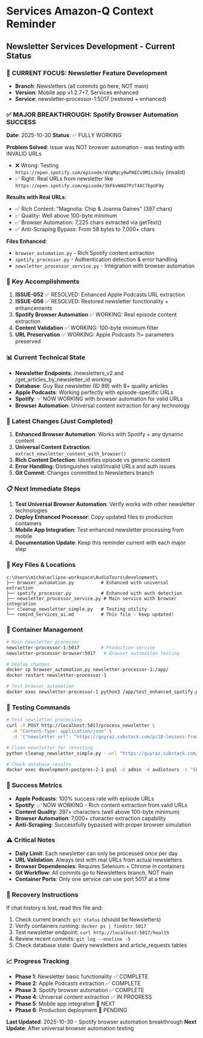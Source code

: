 # Services Amazon-Q Context Reminder
## Newsletter Services Development - Current Status

### 🎯 **CURRENT FOCUS: Newsletter Feature Development**
- **Branch**: Newsletters (all commits go here, NOT main)
- **Version**: Mobile app v1.2.7+7, Services enhanced
- **Service**: newsletter-processor-1:5017 (restored + enhanced)

### ✅ **MAJOR BREAKTHROUGH: Spotify Browser Automation SUCCESS**
**Date**: 2025-10-30
**Status**: ✅ FULLY WORKING

**Problem Solved**: Issue was NOT browser automation - was testing with INVALID URLs
- ❌ Wrong: Testing `https://open.spotify.com/episode/4VqMqcy0wPAECv9M1s3kGy` (invalid)
- ✅ Right: Real URLs from newsletter like `https://open.spotify.com/episode/3kFbvWAO7PzT4XC7bpUF9y`

**Results with Real URLs**:
- ✅ Rich Content: "Magnolia: Chip & Joanna Gaines" (397 chars)
- ✅ Quality: Well above 100-byte minimum
- ✅ Browser Automation: 7,225 chars extracted via getText()
- ✅ Anti-Scraping Bypass: From 58 bytes to 7,000+ chars

**Files Enhanced**:
- `browser_automation.py` - Rich Spotify content extraction
- `spotify_processor.py` - Authentication detection & error handling
- `newsletter_processor_service.py` - Integration with browser automation

### 🔧 **Key Accomplishments**
1. **ISSUE-052** ✅ RESOLVED: Enhanced Apple Podcasts URL extraction
2. **ISSUE-056** ✅ RESOLVED: Restored newsletter functionality + enhancements
3. **Spotify Browser Automation** ✅ WORKING: Real episode content extraction
4. **Content Validation** ✅ WORKING: 100-byte minimum filter
5. **URL Preservation** ✅ WORKING: Apple Podcasts ?i= parameters preserved

### 📊 **Current Technical State**
- **Newsletter Endpoints**: /newsletters_v2 and /get_articles_by_newsletter_id working
- **Database**: Guy Raz newsletter (ID 89) with 8+ quality articles
- **Apple Podcasts**: Working perfectly with episode-specific URLs
- **Spotify**: ✅ NOW WORKING with browser automation for valid URLs
- **Browser Automation**: Universal content extraction for any technology

### 🚀 **Latest Changes (Just Completed)**
1. **Enhanced Browser Automation**: Works with Spotify + any dynamic content
2. **Universal Content Extraction**: `extract_newsletter_content_with_browser()`
3. **Rich Content Detection**: Identifies episode vs generic content
4. **Error Handling**: Distinguishes valid/invalid URLs and auth issues
5. **Git Commit**: Changes committed to Newsletters branch

### 📋 **Next Immediate Steps**
1. **Test Universal Browser Automation**: Verify works with other newsletter technologies
2. **Deploy Enhanced Processor**: Copy updated files to production containers
3. **Mobile App Integration**: Test enhanced newsletter processing from mobile
4. **Documentation Update**: Keep this reminder current with each major step

### 🔑 **Key Files & Locations**
```
c:\Users\micha\eclipse-workspace\AudioTours\development\
├── browser_automation.py          # Enhanced with universal extraction
├── spotify_processor.py           # Enhanced with auth detection
├── newsletter_processor_service.py # Main service with browser integration
├── cleanup_newsletter_simple.py   # Testing utility
└── remind_Services_ai.md          # This file - keep updated!
```

### 🐳 **Container Management**
```bash
# Main newsletter processor
newsletter-processor-1:5017        # Production service
newsletter-processor-browser:5017   # Browser automation testing

# Deploy changes
docker cp browser_automation.py newsletter-processor-1:/app/
docker restart newsletter-processor-1

# Test browser automation
docker exec newsletter-processor-1 python3 /app/test_enhanced_spotify.py
```

### 🧪 **Testing Commands**
```bash
# Test newsletter processing
curl -X POST http://localhost:5017/process_newsletter \
  -H "Content-Type: application/json" \
  -d '{"newsletter_url": "https://guyraz.substack.com/p/10-lessons-from-chip-and-joanna-gaines", "user_id": "test_user", "max_articles": 5}'

# Clean newsletter for retesting
python cleanup_newsletter_simple.py --url "https://guyraz.substack.com/p/10-lessons-from-chip-and-joanna-gaines"

# Check database results
docker exec development-postgres-2-1 psql -U admin -d audiotours -c "SELECT url, request_string FROM article_requests WHERE url LIKE '%spotify%' ORDER BY created_at DESC LIMIT 5;"
```

### 🎯 **Success Metrics**
- **Apple Podcasts**: 100% success rate with episode URLs
- **Spotify**: ✅ NOW WORKING - Rich content extraction from valid URLs
- **Content Quality**: 397+ characters (well above 100-byte minimum)
- **Browser Automation**: 7,000+ character extraction capability
- **Anti-Scraping**: Successfully bypassed with proper browser simulation

### ⚠️ **Critical Notes**
- **Daily Limit**: Each newsletter can only be processed once per day
- **URL Validation**: Always test with real URLs from actual newsletters
- **Browser Dependencies**: Requires Selenium + Chrome in containers
- **Git Workflow**: All commits go to Newsletters branch, NOT main
- **Container Ports**: Only one service can use port 5017 at a time

### 🔄 **Recovery Instructions**
If chat history is lost, read this file and:
1. Check current branch: `git status` (should be Newsletters)
2. Verify containers running: `docker ps | findstr 5017`
3. Test newsletter endpoint: `curl http://localhost:5017/health`
4. Review recent commits: `git log --oneline -5`
5. Check database state: Query newsletters and article_requests tables

### 📈 **Progress Tracking**
- **Phase 1**: Newsletter basic functionality ✅ COMPLETE
- **Phase 2**: Apple Podcasts extraction ✅ COMPLETE  
- **Phase 3**: Spotify browser automation ✅ COMPLETE
- **Phase 4**: Universal content extraction ✅ IN PROGRESS
- **Phase 5**: Mobile app integration 🔄 NEXT
- **Phase 6**: Production deployment 🔄 PENDING

**Last Updated**: 2025-10-30 - Spotify browser automation breakthrough
**Next Update**: After universal browser automation testing